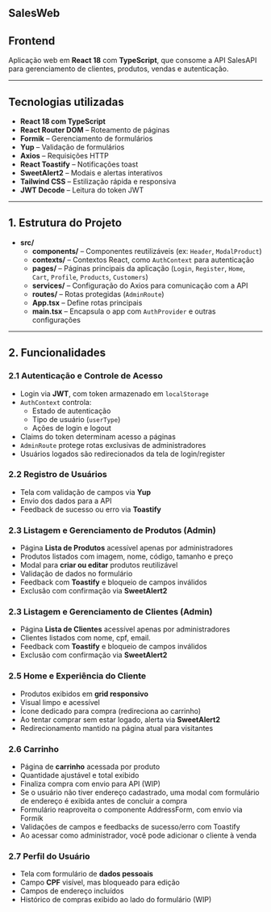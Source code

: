 ## SalesWeb

## Frontend

Aplicação web em **React 18** com **TypeScript**, que consome a API SalesAPI para gerenciamento de clientes, produtos, vendas e autenticação.

---

## Tecnologias utilizadas

- **React 18 com TypeScript**
- **React Router DOM** – Roteamento de páginas
- **Formik** – Gerenciamento de formulários
- **Yup** – Validação de formulários
- **Axios** – Requisições HTTP
- **React Toastify** – Notificações toast
- **SweetAlert2** – Modais e alertas interativos
- **Tailwind CSS** – Estilização rápida e responsiva
- **JWT Decode** – Leitura do token JWT

---

## 1. Estrutura do Projeto

- **src/**
  - **components/** – Componentes reutilizáveis (ex: `Header`, `ModalProduct`)
  - **contexts/** – Contextos React, como `AuthContext` para autenticação
  - **pages/** – Páginas principais da aplicação (`Login`, `Register`, `Home`, `Cart`, `Profile`, `Products`, `Customers`)
  - **services/** – Configuração do Axios para comunicação com a API
  - **routes/** – Rotas protegidas (`AdminRoute`)
  - **App.tsx** – Define rotas principais
  - **main.tsx** – Encapsula o app com `AuthProvider` e outras configurações

---

## 2. Funcionalidades

### 2.1 Autenticação e Controle de Acesso

- Login via **JWT**, com token armazenado em `localStorage`
- `AuthContext` controla:
  - Estado de autenticação
  - Tipo de usuário (`userType`)
  - Ações de login e logout
- Claims do token determinam acesso a páginas
- `AdminRoute` protege rotas exclusivas de administradores
- Usuários logados são redirecionados da tela de login/register

### 2.2 Registro de Usuários

- Tela com validação de campos via **Yup**
- Envio dos dados para a API
- Feedback de sucesso ou erro via **Toastify**

### 2.3 Listagem e Gerenciamento de Produtos (Admin)

- Página **Lista de Produtos** acessível apenas por administradores
- Produtos listados com imagem, nome, código, tamanho e preço
- Modal para **criar ou editar** produtos reutilizável
- Validação de dados no formulário
- Feedback com **Toastify** e bloqueio de campos inválidos
- Exclusão com confirmação via **SweetAlert2**

### 2.3 Listagem e Gerenciamento de Clientes (Admin)

- Página **Lista de Clientes** acessível apenas por administradores
- Clientes listados com nome, cpf, email.
- Feedback com **Toastify** e bloqueio de campos inválidos
- Exclusão com confirmação via **SweetAlert2**

### 2.5 Home e Experiência do Cliente

- Produtos exibidos em **grid responsivo**
- Visual limpo e acessível
- Ícone dedicado para compra (redireciona ao carrinho)
- Ao tentar comprar sem estar logado, alerta via **SweetAlert2**
- Redirecionamento mantido na página atual para visitantes

### 2.6 Carrinho

- Página de **carrinho** acessada por produto
- Quantidade ajustável e total exibido
- Finaliza compra com envio para API (WIP)
- Se o usuário não tiver endereço cadastrado, uma modal com formulário de endereço é exibida antes de concluir a compra
- Formulário reaproveita o componente AddressForm, com envio via Formik
- Validações de campos e feedbacks de sucesso/erro com Toastify
- Ao acessar como administrador, você pode adicionar o cliente à venda

### 2.7 Perfil do Usuário

- Tela com formulário de **dados pessoais**
- Campo **CPF** visível, mas bloqueado para edição
- Campos de endereço incluídos
- Histórico de compras exibido ao lado do formulário (WIP)

